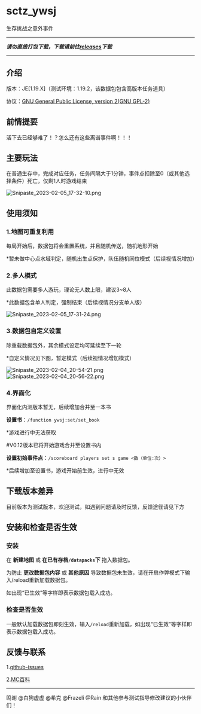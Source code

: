 # sctz_ywsj

 生存挑战之意外事件

--------------------

***请勿直接打包下载，下载请前往[releases](https://github.com/friends-xiaohuli/sctz_ywsj/releases)下载***

--------------------

## 介绍

版本：JE[1.19.X]（测试环境：1.19.2，该数据包包含高版本任务道具）

协议：[GNU General Public License, version 2(GNU GPL-2)](https://www.gnu.org/licenses/old-licenses/gpl-2.0.txt)

## 前情提要

活下去已经够难了！？怎么还有这些离谱事件啊！！！

## 主要玩法

在普通生存中，完成对应任务，任务间隔大于1分钟，事件点扣除至0（或其他选择条件）死亡，仅剩1人时游戏结束

![Snipaste_2023-02-05_17-32-10.png](https://s2.loli.net/2023/02/05/kNYKaoeymbsAG8O.png)


## 使用须知

### 1.地图可重复利用

每局开始后，数据包将会重置系统，并且随机传送，随机地形开始

*暂未做中心点水域判定，随机出生点保护，队伍随机同位模式（后续视情况增加）

### 2.多人模式

此数据包需要多人游玩，理论无人数上限，建议3~8人

*此数据包含单人判定，强制结束（后续视情况分支单人版）

![Snipaste_2023-02-05_17-31-24.png](https://s2.loli.net/2023/02/05/lAuomg4W16PVJHG.png)

### 3.数据包自定义设置

除重载数据包外，其余模式设定均可延续至下一轮

*自定义情况见下图，暂定模式（后续视情况增加模式）

![Snipaste_2023-02-04_20-54-21.png](https://s2.loli.net/2023/02/04/KeDiu7xOWV3wrGR.png)
![Snipaste_2023-02-04_20-56-22.png](https://s2.loli.net/2023/02/04/5FdbhuDcWgrSTOk.png)

### 4.界面化

界面化内测版本暂无，后续增加合并至一本书

**设置书**：`/function ywsj:set/set_book`

*游戏进行中无法获取

#V0.12版本已将开始游戏合并至设置书内

**设置初始事件点**：`/scoreboard players set s game <数（单位:次）>`

*后续增加至设置书，游戏开始前生效，进行中无效

## 下载版本差异

目前版本为测试版本，欢迎测试，如遇到问题请及时反馈，反馈途径请见下方

## 安装和检查是否生效

### 安装

在 **新建地图** 或 **在已有存档`/datapacks`下** 拖入数据包。

为防止 **更改数据包内容** 或 **其他原因** 导致数据包未生效，请在开启作弊模式下输入/reload重新加载数据包。

如出现“已生效”等字样即表示数据包载入成功。

### 检查是否生效

一般默认加载数据包即刻生效，输入`/reload`重新加载，如出现“已生效”等字样即表示数据包载入成功。


## 反馈与联系

1.[github-issues](https://github.com/friends-xiaohuli/sctz_ywsj/issues)

2.[MC百科](https://www.mcmod.cn/class/9254.html)

--------------------

鸣谢 @白狗虚虚 @希克 @Frazeli @Rain 和其他参与测试指导修改建议的小伙伴们！
